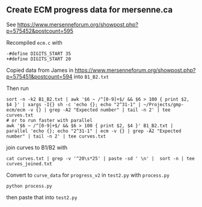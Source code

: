 ## Create ECM progress data for mersenne.ca

See https://www.mersenneforum.org/showpost.php?p=575452&postcount=595

Recompiled `ecm.c` with

```
-#define DIGITS_START 35
+#define DIGITS_START 20
```

Copied data from James in https://www.mersenneforum.org/showpost.php?p=575451&postcount=594 into `B1_B2.txt`

Then run

```
sort -n -k2 B1_B2.txt | awk '$6 ~ /^[0-9]+$/ && $6 > 100 { print $2, $4 }' | xargs -I{} sh -c 'echo {}; echo "2^31-1" | ~/Projects/gmp-ecm/ecm -v {} | grep -A2 "Expected number" | tail -n 2' | tee curves.txt
# or to run faster with parallel
awk '$6 ~ /^[0-9]+$/ && $6 > 100 { print $2, $4 }' B1_B2.txt | parallel 'echo {}; echo "2^31-1" | ecm -v {} | grep -A2 "Expected number" | tail -n 2' | tee curves.txt
```

join curves to B1/B2 with

```
cat curves.txt | grep -v '^20\s*25' | paste -sd ' \n' |  sort -n | tee curves_joined.txt
```

Convert to `curve_data` for `progress_v2` in `test2.py` with `process.py`

```
python process.py
```

then paste that into `test2.py`
